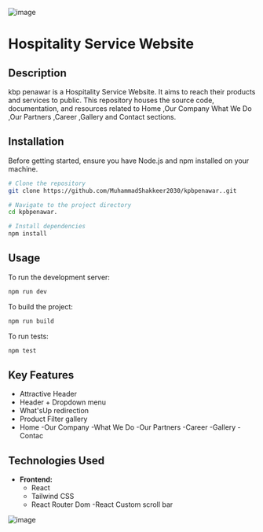 ![image](https://github.com/MuhammadShakkeer2030/kpbpenawar./assets/121001685/34cf4b40-6795-442c-9e9f-1c9a5e763507)

# Hospitality Service Website

## Description

kbp penawar is a Hospitality Service Website. It aims to reach their products and services to public. This repository houses the source code, documentation, and resources related to Home ,Our Company
What We Do ,Our Partners ,Career ,Gallery and Contact sections.

## Installation

Before getting started, ensure you have Node.js and npm installed on your machine.

```bash
# Clone the repository
git clone https://github.com/MuhammadShakkeer2030/kpbpenawar..git

# Navigate to the project directory
cd kpbpenawar.

# Install dependencies
npm install
```

## Usage

To run the development server:

```bash
npm run dev
```

To build the project:

```bash
npm run build
```

To run tests:

```bash
npm test
```

## Key Features

  - Attractive Header
  - Header + Dropdown menu
  - What'sUp redirection
  - Product Filter gallery
  - Home
  -Our Company
  -What We Do
  -Our Partners
  -Career
  -Gallery
  -Contac


## Technologies Used

- **Frontend:**
  - React
  - Tailwind CSS
  - React Router Dom
  -React Custom scroll bar

![image](https://github.com/MuhammadShakkeer2030/kpbpenawar./assets/121001685/33a9014b-270e-4f4f-be29-a6973f887a21)
